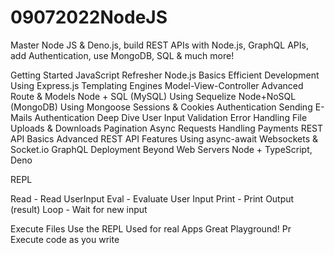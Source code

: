 # 09072022NodeJS
Master Node JS &amp; Deno.js, build REST APIs with Node.js, GraphQL APIs, add Authentication, use MongoDB, SQL &amp; much more!

Getting Started
JavaScript Refresher
Node.js Basics
Efficient Development
Using Express.js
Templating Engines
Model-View-Controller
Advanced Route & Models
Node + SQL (MySQL)
Using Sequelize
Node+NoSQL (MongoDB)
Using Mongoose
Sessions & Cookies
Authentication
Sending E-Mails
Authentication Deep Dive
User Input Validation
Error Handling
File Uploads  & Downloads
Pagination
Async Requests
Handling Payments
REST API Basics
Advanced REST API Features
Using async-await
Websockets & Socket.io
GraphQL
Deployment
Beyond Web Servers
Node + TypeScript, Deno

REPL

Read - Read UserInput
Eval - Evaluate User Input
Print - Print Output (result)
Loop - Wait for new input


Execute Files
Use the REPL
Used for real Apps
Great Playground!
Pr
Execute code as you write

